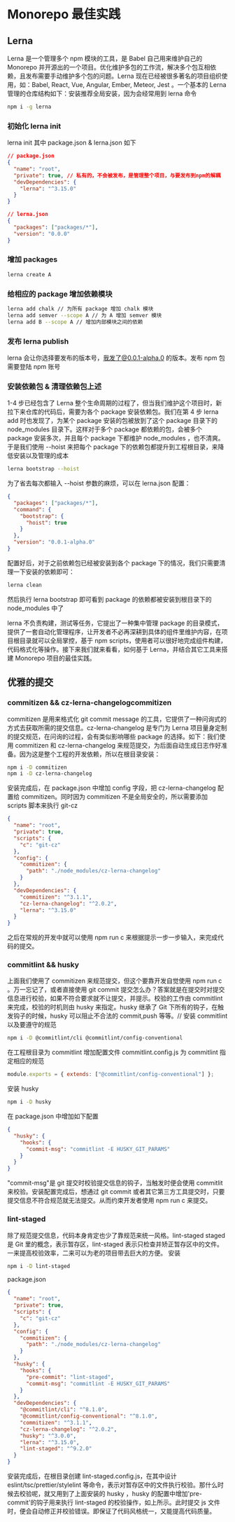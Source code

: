 # Monorepo 最佳实践

## Lerna

Lerna 是一个管理多个 npm 模块的工具，是 Babel 自己用来维护自己的 Monorepo 并开源出的一个项目。优化维护多包的工作流，解决多个包互相依赖，且发布需要手动维护多个包的问题。Lerna 现在已经被很多著名的项目组织使用，如：Babel, React, Vue, Angular, Ember, Meteor, Jest 。一个基本的 Lerna 管理的仓库结构如下：安装推荐全局安装，因为会经常用到 lerna 命令

```bash
npm i -g lerna
```

### 初始化 lerna init

lerna init 其中 package.json & lerna.json 如下

```json
// package.json
{
  "name": "root",
  "private": true, // 私有的，不会被发布，是管理整个项目，与要发布到npm的解耦
  "devDependencies": {
    "lerna": "^3.15.0"
  }
}
```

```json
// lerna.json
{
  "packages": ["packages/*"],
  "version": "0.0.0"
}
```

### 增加 packages

```bash
lerna create A
```

### 给相应的 package 增加依赖模块

```bash
lerna add chalk // 为所有 package 增加 chalk 模块
lerna add semver --scope A // 为 A 增加 semver 模块
lerna add B --scope A // 增加内部模块之间的依赖
```

### 发布 lerna publish

lerna 会让你选择要发布的版本号，我发了@0.0.1-alpha.0 的版本。发布 npm 包需要登陆 npm 账号

### 安装依赖包 & 清理依赖包上述

1-4 步已经包含了 Lerna 整个生命周期的过程了，但当我们维护这个项目时，新拉下来仓库的代码后，需要为各个 package 安装依赖包。我们在第 4 步 lerna add 时也发现了，为某个 package 安装的包被放到了这个 package 目录下的 node_modules 目录下。这样对于多个 package 都依赖的包，会被多个 package 安装多次，并且每个 package 下都维护 node_modules ，也不清爽。于是我们使用 --hoist 来把每个 package 下的依赖包都提升到工程根目录，来降低安装以及管理的成本

```bash
lerna bootstrap --hoist
```

为了省去每次都输入 --hoist 参数的麻烦，可以在 lerna.json 配置：

```json
{
  "packages": ["packages/*"],
  "command": {
    "bootstrap": {
      "hoist": true
    }
  },
  "version": "0.0.1-alpha.0"
}
```

配置好后，对于之前依赖包已经被安装到各个 package 下的情况，我们只需要清理一下安装的依赖即可：

```bash
lerna clean
```

然后执行 lerna bootstrap 即可看到 package 的依赖都被安装到根目录下的 node_modules 中了

lerna 不负责构建，测试等任务，它提出了一种集中管理 package 的目录模式，提供了一套自动化管理程序，让开发者不必再深耕到具体的组件里维护内容，在项目根目录就可以全局掌控，基于 npm scripts，使用者可以很好地完成组件构建，代码格式化等操作。接下来我们就来看看，如何基于 Lerna，并结合其它工具来搭建 Monorepo 项目的最佳实践。

## 优雅的提交

### commitizen && cz-lerna-changelogcommitizen

commitizen 是用来格式化 git commit message 的工具，它提供了一种问询式的方式去获取所需的提交信息。cz-lerna-changelog 是专门为 Lerna 项目量身定制的提交规范，在问询的过程，会有类似影响哪些 package 的选择。如下：我们使用 commitizen 和 cz-lerna-changelog 来规范提交，为后面自动生成日志作好准备。因为这是整个工程的开发依赖，所以在根目录安装：

```bash
npm i -D commitizen
npm i -D cz-lerna-changelog
```

安装完成后，在 package.json 中增加 config 字段，把 cz-lerna-changelog 配置给 commitizen。同时因为 commitizen 不是全局安全的，所以需要添加 scripts 脚本来执行 git-cz

```json
{
  "name": "root",
  "private": true,
  "scripts": {
    "c": "git-cz"
  },
  "config": {
    "commitizen": {
      "path": "./node_modules/cz-lerna-changelog"
    }
  },
  "devDependencies": {
    "commitizen": "^3.1.1",
    "cz-lerna-changelog": "^2.0.2",
    "lerna": "^3.15.0"
  }
}
```

之后在常规的开发中就可以使用 npm run c 来根据提示一步一步输入，来完成代码的提交。

### commitlint && husky

上面我们使用了 commitizen 来规范提交，但这个要靠开发自觉使用 npm run c 。万一忘记了，或者直接使用 git commit 提交怎么办？答案就是在提交时对提交信息进行校验，如果不符合要求就不让提交，并提示。校验的工作由 commitlint 来完成，校验的时机则由 husky 来指定。husky 继承了 Git 下所有的钩子，在触发钩子的时候，husky 可以阻止不合法的 commit,push 等等。// 安装 commitlint 以及要遵守的规范

```bash
npm i -D @commitlint/cli @commitlint/config-conventional
```

在工程根目录为 commitlint 增加配置文件 commitlint.config.js 为 commitlint 指定相应的规范

```js
module.exports = { extends: ["@commitlint/config-conventional"] };
```

安装 husky

```bash
npm i -D husky
```

在 package.json 中增加如下配置

```json
{
  "husky": {
    "hooks": {
      "commit-msg": "commitlint -E HUSKY_GIT_PARAMS"
    }
  }
}
```

"commit-msg"是 git 提交时校验提交信息的钩子，当触发时便会使用 commitlit 来校验。安装配置完成后，想通过 git commit 或者其它第三方工具提交时，只要提交信息不符合规范就无法提交。从而约束开发者使用 npm run c 来提交。

### lint-staged

除了规范提交信息，代码本身肯定也少了靠规范来统一风格。lint-staged staged 是 Git 里的概念，表示暂存区，lint-staged 表示只检查并矫正暂存区中的文件。一来提高校验效率，二来可以为老的项目带去巨大的方便。
安装

```bash
npm i -D lint-staged
```

package.json

```json
{
  "name": "root",
  "private": true,
  "scripts": {
    "c": "git-cz"
  },
  "config": {
    "commitizen": {
      "path": "./node_modules/cz-lerna-changelog"
    }
  },
  "husky": {
    "hooks": {
      "pre-commit": "lint-staged",
      "commit-msg": "commitlint -E HUSKY_GIT_PARAMS"
    }
  },
  "devDependencies": {
    "@commitlint/cli": "^8.1.0",
    "@commitlint/config-conventional": "^8.1.0",
    "commitizen": "^3.1.1",
    "cz-lerna-changelog": "^2.0.2",
    "husky": "^3.0.0",
    "lerna": "^3.15.0",
    "lint-staged": "^9.2.0"
  }
}
```

安装完成后，在根目录创建 lint-staged.config.js，在其中设计 eslint/tsc/prettier/stylelint 等命令，表示对暂存区中的文件执行校验。那什么时候去校验呢，就又用到了上面安装的 husky ，husky 的配置中增加'pre-commit'的钩子用来执行 lint-staged 的校验操作，如上所示。此时提交 js 文件时，便会自动修正并校验错误。即保证了代码风格统一，又能提高代码质量。
